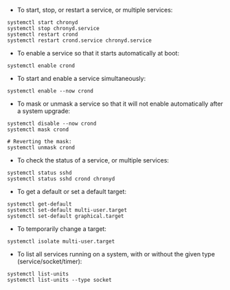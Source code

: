 * To start, stop, or restart a service, or multiple services:
```
systemctl start chronyd
systemctl stop chronyd.service
systemctl restart crond
systemctl restart crond.service chronyd.service
```
* To enable a service so that it starts automatically at boot:
```
systemctl enable crond
```

* To start and enable a service simultaneously:
```
systemctl enable --now crond
```

* To mask or unmask a service so that it will not enable automatically after a system upgrade:
```
systemctl disable --now crond
systemctl mask crond

# Reverting the mask:
systemctl unmask crond
```

* To check the status of a service, or multiple services:
```
systemctl status sshd
systemctl status sshd crond chronyd
```

* To get a default or set a default target:
```
systemctl get-default
systemctl set-default multi-user.target
systemctl set-default graphical.target
```

* To temporarily change a target:
```
systemctl isolate multi-user.target
```

* To list all services running on a system, with or without the given type (service/socket/timer):
```
systemctl list-units
systemctl list-units --type socket
```

